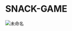 # SNACK-GAME
![未命名](https://user-images.githubusercontent.com/86313613/123550757-a7366b00-d7a1-11eb-9835-66753f96352e.png)
